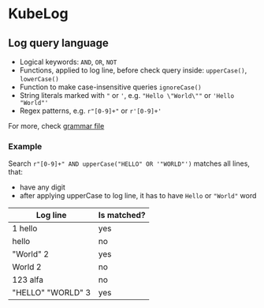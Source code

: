 # KubeLog

## Log query language

- Logical keywords: `AND`, `OR`, `NOT`
- Functions, applied to log line, before check query inside: `upperCase()`, `lowerCase()`
- Function to make case-insensitive queries `ignoreCase()`
- String literals marked with `"` or `'`, e.g. `"Hello \"World\""` or `'Hello "World"'`
- Regex patterns, e.g. `r"[0-9]+"` or `r'[0-9]+'`

For more, check [grammar file](src/main/antlr/com/payu/kube/log/search/query/SearchQuery.g4)

### Example

Search
`r"[0-9]+" AND upperCase("HELLO" OR '"WORLD"')`
matches all lines, that: 
- have any digit 
- after applying upperCase to log line, 
  it has to have `Hello` or `"World"` word
  
| Log line           | Is matched? |
| -----------------  | ----------- |
| 1 hello            | yes         |
| hello              | no          |
| "World" 2          | yes         |
| World 2            | no          |
| 123 alfa           | no          |
| "HELLO" "WORLD" 3  | yes         |